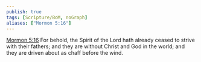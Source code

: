 ```yaml
---
publish: true
tags: [Scripture/BoM, noGraph]
aliases: ["Mormon 5:16"]
---
```

[Mormon 5:16](https://churchofjesuschrist.org/study/scriptures/bofm/morm/5?lang=eng&id=p16#p16) For behold, the Spirit of the Lord hath already ceased to strive with their fathers; and they are without Christ and God in the world; and they are driven about as chaff before the wind.
